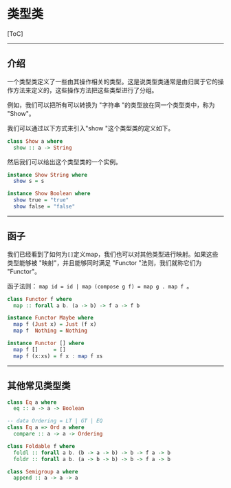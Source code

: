 


# 类型类

[ToC]

---

## 介绍

一个类型类定义了一些由其操作相关的类型。这是说类型类通常是由归属于它的操作方法来定义的，这些操作方法把这些类型进行了分组。

例如，我们可以把所有可以转换为 "字符串 "的类型放在同一个类型类中，称为 "Show"。

我们可以通过以下方式来引入"show "这个类型类的定义如下。

```Haskell
class Show a where
  show :: a -> String
```

然后我们可以给出这个类型类的一个实例。

```haskell
instance Show String where
  show s = s

instance Show Boolean where
  show true = "true"
  show false = "false"
```



---

## 函子

我们已经看到了如何为`[]`定义map，我们也可以对其他类型进行映射。如果这些类型能够被 "映射"，并且能够同时满足 "Functor "法则，我们就称它们为 "Functor"。

 函子法则：                                  `map id = id | map (compose g f) = map g . map f `。

```haskell
class Functor f where
  map :: forall a b. (a -> b) -> f a -> f b

instance Functor Maybe where
  map f (Just x) = Just (f x)
  map f  Nothing = Nothing

instance Functor [] where
  map f []     = []
  map f (x:xs) = f x : map f xs
```



---

## 其他常见类型类

```haskell
class Eq a where
  eq :: a -> a -> Boolean

-- data Ordering = LT | GT | EQ
class Eq a => Ord a where
  compare :: a -> a -> Ordering

class Foldable f where
  foldl :: forall a b. (b -> a -> b) -> b -> f a -> b
  foldr :: forall a b. (a -> b -> b) -> b -> f a -> b

class Semigroup a where
  append :: a -> a -> a
```
